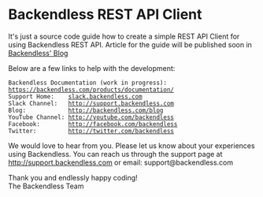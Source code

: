 <h1>Backendless REST API Client</h1>

It's just a source code guide how to create a simple REST API Client for using Backendless REST API. 
Article for the guide will be published soon in [Backendless' Blog](http://backendless.com/blog)    
 
 
<p>Below are a few links to help with the development:</p>

<pre><code>Backendless Documentation (work in progress): <a href="https://backendless.com/products/documentation/">https://backendless.com/products/documentation/</a>
Support Home:    <a href="slack.backendless.com">slack.backendless.com</a>
Slack Channel:   <a href="http://support.backendless.com">http://support.backendless.com</a>
Blog:            <a href="http://backendless.com/blog">http://backendless.com/blog</a>
YouTube Channel: <a href="http://youtube.com/backendless">http://youtube.com/backendless</a>
Facebook:        <a href="http://facebook.com/backendless">http://facebook.com/backendless</a>
Twitter:         <a href="http://twitter.com/backendless">http://twitter.com/backendless</a>
</code></pre>

<p>We would love to hear from you. Please let us know about your experiences using Backendless. You can reach us through the support page at <a href="http://support.backendless.com">http://support.backendless.com</a> or email: support@backendless.com</p>

<p>Thank you and endlessly happy coding! <br>
The Backendless Team</p>
